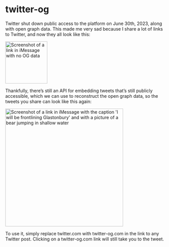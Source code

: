# twitter-og

Twitter shut down public access to the platform on June 30th, 2023, along with open graph data. This made me very sad because I share a lot of links to Twitter, and now they all look like this:

<img width="132" alt="Screenshot of a link in iMessage with no OG data" src="https://github.com/MatthewStanciu/twitter-og/assets/14811170/617ffb3d-72d5-46bf-8194-b08037b48554">

Thankfully, there’s still an API for embedding tweets that’s still publicly accessible, which we can use to reconstruct the open graph data, so the tweets you share can look like this again:

<img width="370" alt="Screenshot of a link in iMessage with the caption 'I will be frontlining Glastonbury' and with a picture of a bear jumping in shallow water" src="https://github.com/MatthewStanciu/twitter-og/assets/14811170/22da3f77-b747-4185-8e78-9b91b3a86cda">

To use it, simply replace twitter.com with twitter-og.com in the link to any Twitter post. Clicking on a twitter-og.com link will still take you to the tweet.
